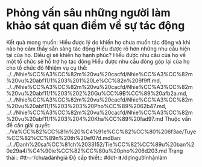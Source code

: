 # Phỏng vấn sâu những người làm khảo sát quan điểm về sự tác động

Kết quả mong muốn: Hiểu được lý do khiến họ chưa muốn tác động và khi nào họ cảm thấy sẵn sàng tác động
Hiểu được rõ hơn những nhu cầu hiện tại của họ. Điều gì sẽ khiến họ hạnh phúc?
Hiểu được nhu cầu của họ về một tổ chức sẽ hỗ trợ họ tác động
Hiểu được nhu cầu đóng góp lại của họ cho tổ chức đó
Nhiệm vụ cụ thể: ../../Nhie%CC%A3%CC%82m%20vu%20cacfd/Nhie%CC%A3%CC%82m%20vu%20abf11/1%203%201%20Le%CC%82n%209f9ff.md, ../../Nhie%CC%A3%CC%82m%20vu%20cacfd/Nhie%CC%A3%CC%82m%20vu%20abf11/1%203%202%20Gu%CC%9B%CC%89%20afb2a.md, ../../Nhie%CC%A3%CC%82m%20vu%20cacfd/Nhie%CC%A3%CC%82m%20vu%20abf11/1%203%203%20Pho%CC%89%2062b47.md, ../../Nhie%CC%A3%CC%82m%20vu%20cacfd/Nhie%CC%A3%CC%82m%20vu%20abf11/1%203%204%20Kha%CC%89%20fad97.md
Thuộc vấn đề cần giải quyết: ../Va%CC%82%CC%81n%20%C4%91e%CC%82%CC%80%206f3ae/Tuye%CC%82%CC%89n%20th%20ef07d.mdBan: ../../Danh%20sa%CC%81ch%2033152/Tie%CC%82%CC%89u%20ban%20e29a4/%C4%90ie%CC%82%CC%80u%20pho%206d203.md
Trạng thái:: #tt-✅/chưađánhgiá
Độ cấp thiết:: #đct-⏸️/đợingườinhậnlàm 